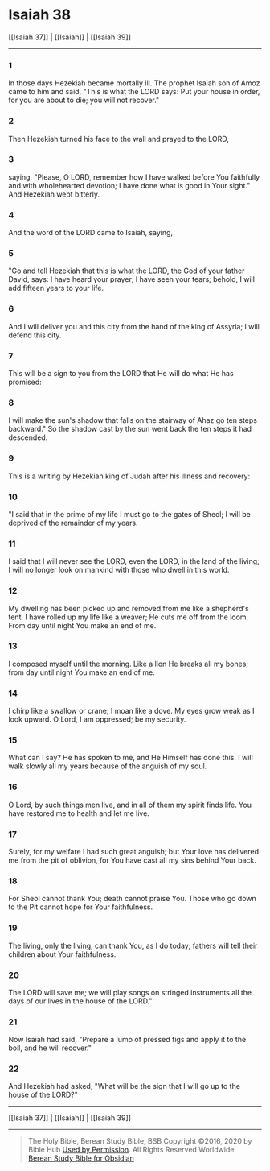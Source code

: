 # Isaiah 38

[[Isaiah 37]] | [[Isaiah]] | [[Isaiah 39]]

---

### 1
In those days Hezekiah became mortally ill. The prophet Isaiah son of Amoz came to him and said, "This is what the LORD says: Put your house in order, for you are about to die; you will not recover."

### 2
Then Hezekiah turned his face to the wall and prayed to the LORD,

### 3
saying, "Please, O LORD, remember how I have walked before You faithfully and with wholehearted devotion; I have done what is good in Your sight." And Hezekiah wept bitterly.

### 4
And the word of the LORD came to Isaiah, saying,

### 5
"Go and tell Hezekiah that this is what the LORD, the God of your father David, says: I have heard your prayer; I have seen your tears; behold, I will add fifteen years to your life.

### 6
And I will deliver you and this city from the hand of the king of Assyria; I will defend this city.

### 7
This will be a sign to you from the LORD that He will do what He has promised:

### 8
I will make the sun's shadow that falls on the stairway of Ahaz go ten steps backward." So the shadow cast by the sun went back the ten steps it had descended.

### 9
This is a writing by Hezekiah king of Judah after his illness and recovery:

### 10
"I said that in the prime of my life I must go to the gates of Sheol; I will be deprived of the remainder of my years.

### 11
I said that I will never see the LORD, even the LORD, in the land of the living; I will no longer look on mankind with those who dwell in this world.

### 12
My dwelling has been picked up and removed from me like a shepherd's tent. I have rolled up my life like a weaver; He cuts me off from the loom. From day until night You make an end of me.

### 13
I composed myself until the morning. Like a lion He breaks all my bones; from day until night You make an end of me.

### 14
I chirp like a swallow or crane; I moan like a dove. My eyes grow weak as I look upward. O Lord, I am oppressed; be my security.

### 15
What can I say? He has spoken to me, and He Himself has done this. I will walk slowly all my years because of the anguish of my soul.

### 16
O Lord, by such things men live, and in all of them my spirit finds life. You have restored me to health and let me live.

### 17
Surely, for my welfare I had such great anguish; but Your love has delivered me from the pit of oblivion, for You have cast all my sins behind Your back.

### 18
For Sheol cannot thank You; death cannot praise You. Those who go down to the Pit cannot hope for Your faithfulness.

### 19
The living, only the living, can thank You, as I do today; fathers will tell their children about Your faithfulness.

### 20
The LORD will save me; we will play songs on stringed instruments all the days of our lives in the house of the LORD."

### 21
Now Isaiah had said, "Prepare a lump of pressed figs and apply it to the boil, and he will recover."

### 22
And Hezekiah had asked, "What will be the sign that I will go up to the house of the LORD?"

---

[[Isaiah 37]] | [[Isaiah]] | [[Isaiah 39]]

---

> The Holy Bible, Berean Study Bible, BSB
> Copyright &copy;2016, 2020 by Bible Hub
> [Used by Permission](https://berean.bible/terms.htm). All Rights Reserved Worldwide.
> [Berean Study Bible for Obsidian](https://github.com/gapmiss/berean-study-bible-for-obsidian)</small>

